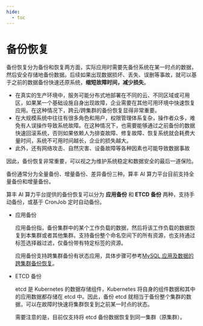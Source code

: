 ```yaml
---
hide:
  - toc
---
```


# 备份恢复

备份恢复分为备份和恢复两方面，实际应用时需要先备份系统在某一时点的数据，然后安全存储地备份数据。后续如果出现数据损坏、丢失、误删等事故，就可以基于之前的数据备份快速还原系统，**缩短故障时间，减少损失**。

- 在真实的生产环境中，服务可能分布式地部署在不同的云、不同区域或可用区，如果某一个基础设施自身出现故障，企业需要在其他可用环境中快速恢复应用。在这种情况下，跨云/跨集群的备份恢复显得非常重要。
- 在大规模系统中往往有很多角色和用户，权限管理体系复杂，操作者众多，难免有人误操作导致系统故障。在这种情况下，也需要能够通过之前备份的数据快速回滚系统，否则如果依赖人为排查故障、修复故障、恢复系统就会耗费大量时间，系统不可用时间越长，企业的损失越大。
- 此外，还有网络攻击、自然灾害、设备故障等各种因素也可能导致数据事故

因此，备份恢复非常重要，可以视之为维护系统稳定和数据安全的最后一道保险。

备份通常分为全量备份、增量备份、差异备份三种。算丰 AI 算力平台目前支持全量备份和增量备份。

算丰 AI 算力平台提供的备份恢复可以分为 **应用备份** 和 **ETCD 备份** 两种，支持手动备份，或基于 CronJob 定时自动备份。

- 应用备份

    应用备份指，备份集群中的某个工作负载的数据，然后将该工作负载的数据恢复到本集群或者其他集群。支持备份整个命名空间下的所有资源，也支持通过标签选择器过滤，仅备份带有特定标签的资源。

    应用备份支持跨集群备份有状态应用，具体步骤可参考[MySQL 应用及数据的跨集群备份恢复](../best-practice/backup-mysql-on-nfs.md)。

- ETCD 备份

    etcd 是 Kubernetes 的数据存储组件，Kubernetes 将自身的组件数据和其中的应用数据都存储在 etcd 中。因此，备份 etcd 就相当于备份整个集群的数据，可以在故障时快速将集群恢复到之前某一时点的状态。

    需要注意的是，目前仅支持将 etcd 备份数据恢复到同一集群（原集群）。
